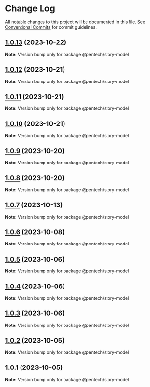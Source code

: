 # Change Log

All notable changes to this project will be documented in this file.
See [Conventional Commits](https://conventionalcommits.org) for commit guidelines.

## [1.0.13](https://github.com/nvqh01/pentech/compare/@pentech/story-model@1.0.12...@pentech/story-model@1.0.13) (2023-10-22)

**Note:** Version bump only for package @pentech/story-model

## [1.0.12](https://github.com/nvqh01/pentech/compare/@pentech/story-model@1.0.11...@pentech/story-model@1.0.12) (2023-10-21)

**Note:** Version bump only for package @pentech/story-model

## [1.0.11](https://github.com/nvqh01/pentech/compare/@pentech/story-model@1.0.10...@pentech/story-model@1.0.11) (2023-10-21)

**Note:** Version bump only for package @pentech/story-model

## [1.0.10](https://github.com/nvqh01/pentech/compare/@pentech/story-model@1.0.9...@pentech/story-model@1.0.10) (2023-10-21)

**Note:** Version bump only for package @pentech/story-model

## [1.0.9](https://github.com/nvqh01/pentech/compare/@pentech/story-model@1.0.8...@pentech/story-model@1.0.9) (2023-10-20)

**Note:** Version bump only for package @pentech/story-model

## [1.0.8](https://github.com/nvqh01/pentech/compare/@pentech/story-model@1.0.7...@pentech/story-model@1.0.8) (2023-10-20)

**Note:** Version bump only for package @pentech/story-model

## [1.0.7](https://github.com/nvqh01/pentech/compare/@pentech/story-model@1.0.6...@pentech/story-model@1.0.7) (2023-10-13)

**Note:** Version bump only for package @pentech/story-model

## [1.0.6](https://github.com/nvqh01/pentech/compare/@pentech/story-model@1.0.5...@pentech/story-model@1.0.6) (2023-10-08)

**Note:** Version bump only for package @pentech/story-model

## [1.0.5](https://github.com/nvqh01/pentech/compare/@pentech/story-model@1.0.4...@pentech/story-model@1.0.5) (2023-10-06)

**Note:** Version bump only for package @pentech/story-model

## [1.0.4](https://github.com/nvqh01/pentech/compare/@pentech/story-model@1.0.3...@pentech/story-model@1.0.4) (2023-10-06)

**Note:** Version bump only for package @pentech/story-model

## [1.0.3](https://github.com/nvqh01/pentech/compare/@pentech/story-model@1.0.2...@pentech/story-model@1.0.3) (2023-10-06)

**Note:** Version bump only for package @pentech/story-model

## [1.0.2](https://github.com/nvqh01/pentech/compare/@pentech/story-model@1.0.1...@pentech/story-model@1.0.2) (2023-10-05)

**Note:** Version bump only for package @pentech/story-model

## 1.0.1 (2023-10-05)

**Note:** Version bump only for package @pentech/story-model
